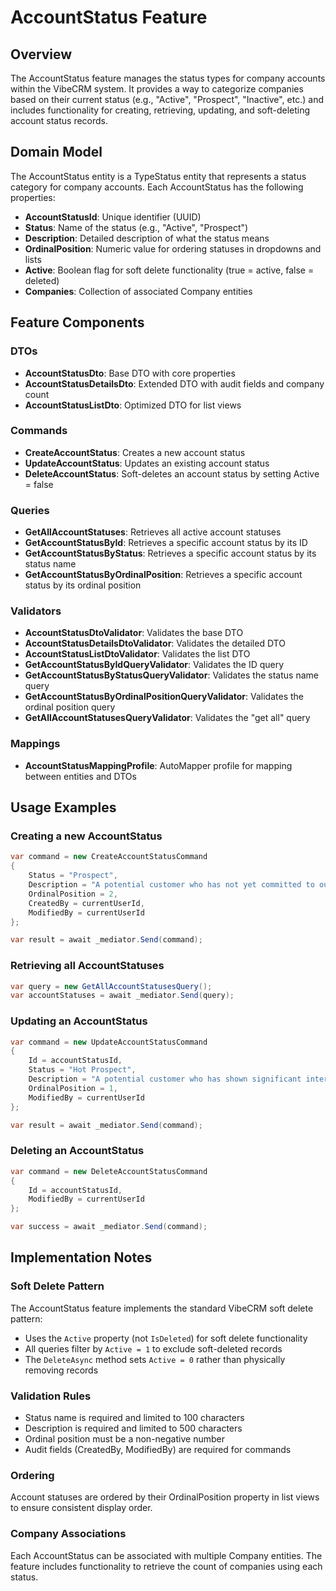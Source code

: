 # AccountStatus Feature

## Overview
The AccountStatus feature manages the status types for company accounts within the VibeCRM system. It provides a way to categorize companies based on their current status (e.g., "Active", "Prospect", "Inactive", etc.) and includes functionality for creating, retrieving, updating, and soft-deleting account status records.

## Domain Model
The AccountStatus entity is a TypeStatus entity that represents a status category for company accounts. Each AccountStatus has the following properties:

- **AccountStatusId**: Unique identifier (UUID)
- **Status**: Name of the status (e.g., "Active", "Prospect")
- **Description**: Detailed description of what the status means
- **OrdinalPosition**: Numeric value for ordering statuses in dropdowns and lists
- **Active**: Boolean flag for soft delete functionality (true = active, false = deleted)
- **Companies**: Collection of associated Company entities

## Feature Components

### DTOs
- **AccountStatusDto**: Base DTO with core properties
- **AccountStatusDetailsDto**: Extended DTO with audit fields and company count
- **AccountStatusListDto**: Optimized DTO for list views

### Commands
- **CreateAccountStatus**: Creates a new account status
- **UpdateAccountStatus**: Updates an existing account status
- **DeleteAccountStatus**: Soft-deletes an account status by setting Active = false

### Queries
- **GetAllAccountStatuses**: Retrieves all active account statuses
- **GetAccountStatusById**: Retrieves a specific account status by its ID
- **GetAccountStatusByStatus**: Retrieves a specific account status by its status name
- **GetAccountStatusByOrdinalPosition**: Retrieves a specific account status by its ordinal position

### Validators
- **AccountStatusDtoValidator**: Validates the base DTO
- **AccountStatusDetailsDtoValidator**: Validates the detailed DTO
- **AccountStatusListDtoValidator**: Validates the list DTO
- **GetAccountStatusByIdQueryValidator**: Validates the ID query
- **GetAccountStatusByStatusQueryValidator**: Validates the status name query
- **GetAccountStatusByOrdinalPositionQueryValidator**: Validates the ordinal position query
- **GetAllAccountStatusesQueryValidator**: Validates the "get all" query

### Mappings
- **AccountStatusMappingProfile**: AutoMapper profile for mapping between entities and DTOs

## Usage Examples

### Creating a new AccountStatus
```csharp
var command = new CreateAccountStatusCommand
{
    Status = "Prospect",
    Description = "A potential customer who has not yet committed to our services",
    OrdinalPosition = 2,
    CreatedBy = currentUserId,
    ModifiedBy = currentUserId
};

var result = await _mediator.Send(command);
```

### Retrieving all AccountStatuses
```csharp
var query = new GetAllAccountStatusesQuery();
var accountStatuses = await _mediator.Send(query);
```

### Updating an AccountStatus
```csharp
var command = new UpdateAccountStatusCommand
{
    Id = accountStatusId,
    Status = "Hot Prospect",
    Description = "A potential customer who has shown significant interest",
    OrdinalPosition = 1,
    ModifiedBy = currentUserId
};

var result = await _mediator.Send(command);
```

### Deleting an AccountStatus
```csharp
var command = new DeleteAccountStatusCommand
{
    Id = accountStatusId,
    ModifiedBy = currentUserId
};

var success = await _mediator.Send(command);
```

## Implementation Notes

### Soft Delete Pattern
The AccountStatus feature implements the standard VibeCRM soft delete pattern:
- Uses the `Active` property (not `IsDeleted`) for soft delete functionality
- All queries filter by `Active = 1` to exclude soft-deleted records
- The `DeleteAsync` method sets `Active = 0` rather than physically removing records

### Validation Rules
- Status name is required and limited to 100 characters
- Description is required and limited to 500 characters
- Ordinal position must be a non-negative number
- Audit fields (CreatedBy, ModifiedBy) are required for commands

### Ordering
Account statuses are ordered by their OrdinalPosition property in list views to ensure consistent display order.

### Company Associations
Each AccountStatus can be associated with multiple Company entities. The feature includes functionality to retrieve the count of companies using each status.
